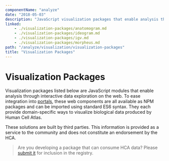 ```yaml
---
componentName: "analyze"
date: "2018-05-03"
description: "JavaScript visualization packages that enable analysis through interactive data exploration on the web."
linked:
    - ./visualization-packages/anatomogram.md
    - ./visualization-packages/ideogram.md
    - ./visualization-packages/igv.md
    - ./visualization-packages/morpheus.md
path: "/analyze/visualization/visualization-packages"
title: "Visualization Packages"
---
```


# Visualization Packages

Visualization packages listed below are JavaScript modules that enable analysis through interactive data exploration on the web. To ease integration into [portals](/analyze), these web components are all available as NPM packages and can be imported using standard ES6 syntax. They each provide domain-specific ways to visualize biological data produced by Human Cell Atlas.

These solutions are built by third parties. This information is provided as a service to the community and does not constitute an endorsement by the HCA.

>Are you developing a package that can consume HCA data? Please [submit it](/contribute/analysis-tools-registry) for inclusion in the registry.
